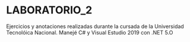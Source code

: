 # LABORATORIO_2

Ejercicios y anotaciones realizadas durante la cursada de la Universidad Tecnolóica Nacional.
Manejé C# y Visual Estudio 2019 con .NET 5.O

